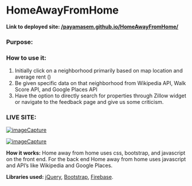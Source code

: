# HomeAwayFromHome

**Link to deployed site: [/payamasem.github.io/HomeAwayFromHome/](payamasem.github.io/HomeAwayFromHome/)**

### Purpose:

### How to use it:
1. Initially click on a neighborhood primarily based on map location and average rent ()
2. Be given specific data on that neighborhood from Wikipedia API, Walk Score API, and Google Places API
3. Have the option to directly search for properties through Zillow widget or navigate to the feedback page and give us some criticism. 

### LIVE SITE:
<a href="https://media.giphy.com/media/xUOwGjCzScv4vdRUuk/giphy.gif"><img src="https://media.giphy.com/media/xUOwGjCzScv4vdRUuk/giphy.gif" title="imageCapture"/></a>

<a href="https://media.giphy.com/media/l4pTl5jJGgclxPmwg/giphy.gif"><img src="https://media.giphy.com/media/l4pTl5jJGgclxPmwg/giphy.gif" title="imageCapture"/></a>


**How it works:** Home away from home uses css, bootstrap, and javascript on the front end. For the back end Home away from home uses javascript and API’s like Wikipedia and Google Places.


**Libraries used:** [jQuery](https://jquery.com/), [Bootstrap](https://getbootstrap.com/), [Firebase](https://firebase.google.com/).
